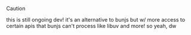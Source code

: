 > [!caution]
> this is still ongoing dev! it's an alternative to bunjs but w/ more access to certain apis that bunjs can't process like libuv
> and more! so yeah, dw
